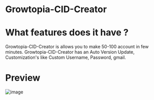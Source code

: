 # Growtopia-CID-Creator

# What features does it have ?

Growtopia-CID-Creator is allows you to make 50-100 account in few minutes. Growtopia-CID-Creator has an Auto Version Update, Customization's like Custom Username, Password, gmail.

# Preview
![image](https://user-images.githubusercontent.com/83706783/147283867-543ad39c-d397-4510-bc50-7439e8aed565.png)
